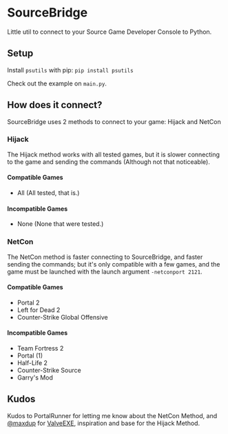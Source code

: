 # SourceBridge

Little util to connect to your Source Game Developer Console to Python.

## Setup

Install `psutils` with pip: `pip install psutils`

Check out the example on `main.py`.

## How does it connect?

SourceBridge uses 2 methods to connect to your game: Hijack and NetCon

### Hijack

The Hijack method works with all tested games, but it is slower connecting to the game and sending the commands (Although not that noticeable).

#### Compatible Games

 - All (All tested, that is.)

#### Incompatible Games

 - None (None that were tested.)

### NetCon

The NetCon method is faster connecting to SourceBridge, and faster sending the commands; but it's only compatible with a few games, and the game must be launched with the launch argument `-netconport 2121`.

#### Compatible Games

- Portal 2
- Left for Dead 2
- Counter-Strike Global Offensive

#### Incompatible Games

- Team Fortress 2
- Portal (1)
- Half-Life 2
- Counter-Strike Source
- Garry's Mod


## Kudos

Kudos to PortalRunner for letting me know about the NetCon Method, and [@maxdup](https://github.com/maxdup) for [ValveEXE](https://github.com/pySourceSDK/ValveEXE), inspiration and base for the Hijack Method. 

